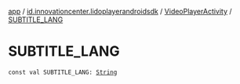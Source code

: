 [app](../../index.md) / [id.innovationcenter.lidoplayerandroidsdk](../index.md) / [VideoPlayerActivity](index.md) / [SUBTITLE_LANG](./-s-u-b-t-i-t-l-e_-l-a-n-g.md)

# SUBTITLE_LANG

`const val SUBTITLE_LANG: `[`String`](https://kotlinlang.org/api/latest/jvm/stdlib/kotlin/-string/index.html)